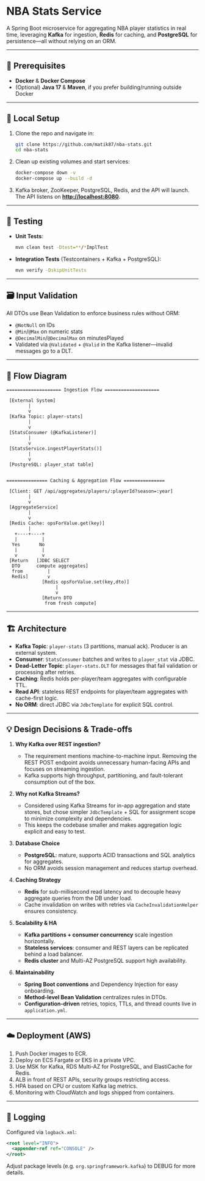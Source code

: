 # NBA Stats Service

A Spring Boot microservice for aggregating NBA player statistics in real time, leveraging **Kafka** for ingestion, **Redis** for caching, and **PostgreSQL** for persistence—all without relying on an ORM.

---

## 🔧 Prerequisites

* **Docker** & **Docker Compose**
* (Optional) **Java 17** & **Maven**, if you prefer building/running outside Docker

---

## 🚀 Local Setup

1. Clone the repo and navigate in:

   ```bash
   git clone https://github.com/matik87/nba-stats.git
   cd nba-stats
   ```
2. Clean up existing volumes and start services:

   ```bash
   docker-compose down -v
   docker-compose up --build -d
   ```
3. Kafka broker, ZooKeeper, PostgreSQL, Redis, and the API will launch. The API listens on **[http://localhost:8080](http://localhost:8080)**.

---

## 🧪 Testing

* **Unit Tests**:

  ```bash
  mvn clean test -Dtest=**/*ImplTest
  ```
* **Integration Tests** (Testcontainers + Kafka + PostgreSQL):

  ```bash
  mvn verify -DskipUnitTests
  ```

---

## 🗃️ Input Validation

All DTOs use Bean Validation to enforce business rules without ORM:

* `@NotNull` on IDs
* `@Min`/`@Max` on numeric stats
* `@DecimalMin`/`@DecimalMax` on minutesPlayed
* Validated via `@Validated` + `@Valid` in the Kafka listener—invalid messages go to a DLT.

---

## 🔄 Flow Diagram

```
==================== Ingestion Flow ====================

 [External System]
        |
        v
 [Kafka Topic: player-stats]
        |
        v
 [StatsConsumer (@KafkaListener)]
        |
        v
 [StatsService.ingestPlayerStats()]
        |
        v
 [PostgreSQL: player_stat table]


=============== Caching & Aggregation Flow ===============

 [Client: GET /api/aggregates/players/:playerId?season=:year]
        |
        v
 [AggregateService]
        |
        v
 [Redis Cache: opsForValue.get(key)]
        |
   +----+----+
   |         |
  Yes       No
   |         |
   v         v
 [Return   [JDBC SELECT
  DTO      compute aggregates]
  from         |
  Redis]       v
             [Redis opsForValue.set(key,dto)]
                  |
                  v
             [Return DTO
              from fresh compute]
```

---

## 🏗️ Architecture

* **Kafka Topic**: `player-stats` (3 partitions, manual ack). Producer is an external system.
* **Consumer**: `StatsConsumer` batches and writes to `player_stat` via JDBC.
* **Dead-Letter Topic**: `player-stats.DLT` for messages that fail validation or processing after retries.
* **Caching**: Redis holds per-player/team aggregates with configurable TTL.
* **Read API**: stateless REST endpoints for player/team aggregates with cache-first logic.
* **No ORM**: direct JDBC via `JdbcTemplate` for explicit SQL control.

---

## 💡 Design Decisions & Trade-offs

1. **Why Kafka over REST ingestion?**

    * The requirement mentions machine-to-machine input. Removing the REST POST endpoint avoids unnecessary human-facing APIs and focuses on streaming ingestion.
    * Kafka supports high throughput, partitioning, and fault-tolerant consumption out of the box.

2. **Why not Kafka Streams?**

    * Considered using Kafka Streams for in-app aggregation and state stores, but chose simpler `JdbcTemplate` + SQL for assignment scope to minimize complexity and dependencies.
    * This keeps the codebase smaller and makes aggregation logic explicit and easy to test.

3. **Database Choice**

    * **PostgreSQL**: mature, supports ACID transactions and SQL analytics for aggregates.
    * No ORM avoids session management and reduces startup overhead.

4. **Caching Strategy**

    * **Redis** for sub-millisecond read latency and to decouple heavy aggregate queries from the DB under load.
    * Cache invalidation on writes with retries via `CacheInvalidationHelper` ensures consistency.

5. **Scalability & HA**

    * **Kafka partitions + consumer concurrency** scale ingestion horizontally.
    * **Stateless services**: consumer and REST layers can be replicated behind a load balancer.
    * **Redis cluster** and Multi-AZ PostgreSQL support high availability.

6. **Maintainability**

    * **Spring Boot conventions** and Dependency Injection for easy onboarding.
    * **Method-level Bean Validation** centralizes rules in DTOs.
    * **Configuration-driven** retries, topics, TTLs, and thread counts live in `application.yml`.

---

## ☁️ Deployment (AWS)

1. Push Docker images to ECR.
2. Deploy on ECS Fargate or EKS in a private VPC.
3. Use MSK for Kafka, RDS Multi-AZ for PostgreSQL, and ElastiCache for Redis.
4. ALB in front of REST APIs, security groups restricting access.
5. HPA based on CPU or custom Kafka lag metrics.
6. Monitoring with CloudWatch and logs shipped from containers.

---

## 📜 Logging

Configured via `logback.xml`:

```xml
<root level="INFO">
  <appender-ref ref="CONSOLE" />
</root>
```

Adjust package levels (e.g. `org.springframework.kafka`) to DEBUG for more details.
